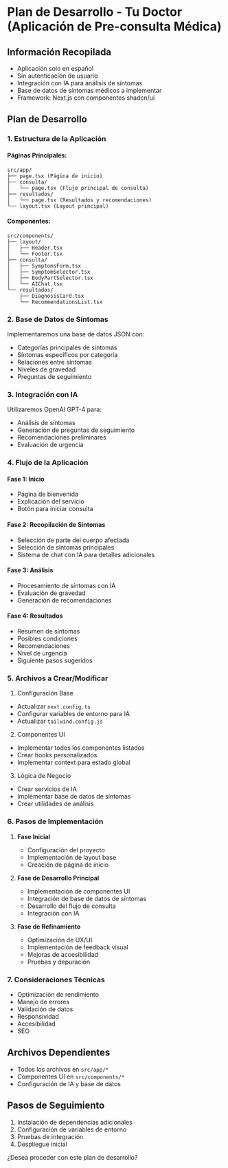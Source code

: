 # Plan de Desarrollo - Tu Doctor (Aplicación de Pre-consulta Médica)

## Información Recopilada
- Aplicación solo en español
- Sin autenticación de usuario
- Integración con IA para análisis de síntomas
- Base de datos de síntomas médicos a implementar
- Framework: Next.js con componentes shadcn/ui

## Plan de Desarrollo

### 1. Estructura de la Aplicación

#### Páginas Principales:
```
src/app/
├── page.tsx (Página de inicio)
├── consulta/
│   └── page.tsx (Flujo principal de consulta)
├── resultados/
│   └── page.tsx (Resultados y recomendaciones)
└── layout.tsx (Layout principal)
```

#### Componentes:
```
src/components/
├── layout/
│   ├── Header.tsx
│   └── Footer.tsx
├── consulta/
│   ├── SymptomsForm.tsx
│   ├── SymptomSelector.tsx
│   ├── BodyPartSelector.tsx
│   └── AIChat.tsx
└── resultados/
    ├── DiagnosisCard.tsx
    └── RecommendationsList.tsx
```

### 2. Base de Datos de Síntomas
Implementaremos una base de datos JSON con:
- Categorías principales de síntomas
- Síntomas específicos por categoría
- Relaciones entre síntomas
- Niveles de gravedad
- Preguntas de seguimiento

### 3. Integración con IA
Utilizaremos OpenAI GPT-4 para:
- Análisis de síntomas
- Generación de preguntas de seguimiento
- Recomendaciones preliminares
- Evaluación de urgencia

### 4. Flujo de la Aplicación

#### Fase 1: Inicio
- Página de bienvenida
- Explicación del servicio
- Botón para iniciar consulta

#### Fase 2: Recopilación de Síntomas
- Selección de parte del cuerpo afectada
- Selección de síntomas principales
- Sistema de chat con IA para detalles adicionales

#### Fase 3: Análisis
- Procesamiento de síntomas con IA
- Evaluación de gravedad
- Generación de recomendaciones

#### Fase 4: Resultados
- Resumen de síntomas
- Posibles condiciones
- Recomendaciones
- Nivel de urgencia
- Siguiente pasos sugeridos

### 5. Archivos a Crear/Modificar

1. Configuración Base
- Actualizar `next.config.ts`
- Configurar variables de entorno para IA
- Actualizar `tailwind.config.js`

2. Componentes UI
- Implementar todos los componentes listados
- Crear hooks personalizados
- Implementar context para estado global

3. Lógica de Negocio
- Crear servicios de IA
- Implementar base de datos de síntomas
- Crear utilidades de análisis

### 6. Pasos de Implementación

1. **Fase Inicial**
   - Configuración del proyecto
   - Implementación de layout base
   - Creación de página de inicio

2. **Fase de Desarrollo Principal**
   - Implementación de componentes UI
   - Integración de base de datos de síntomas
   - Desarrollo del flujo de consulta
   - Integración con IA

3. **Fase de Refinamiento**
   - Optimización de UX/UI
   - Implementación de feedback visual
   - Mejoras de accesibilidad
   - Pruebas y depuración

### 7. Consideraciones Técnicas
- Optimización de rendimiento
- Manejo de errores
- Validación de datos
- Responsividad
- Accesibilidad
- SEO

## Archivos Dependientes
- Todos los archivos en `src/app/*`
- Componentes UI en `src/components/*`
- Configuración de IA y base de datos

## Pasos de Seguimiento
1. Instalación de dependencias adicionales
2. Configuración de variables de entorno
3. Pruebas de integración
4. Despliegue inicial

¿Desea proceder con este plan de desarrollo?
